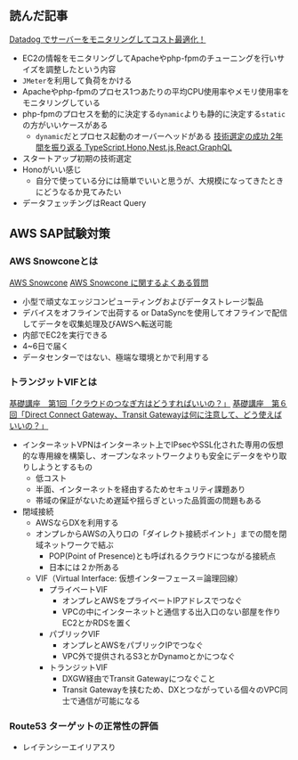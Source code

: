 ## 読んだ記事
[Datadog でサーバーをモニタリングしてコスト最適化！](https://iret.media/116947)
- EC2の情報をモニタリングしてApacheやphp-fpmのチューニングを行いサイズを調整したという内容
- `JMeter`を利用して負荷をかける
- Apacheやphp-fpmのプロセス1つあたりの平均CPU使用率やメモリ使用率をモニタリングしている
- php-fpmのプロセスを動的に決定する`dynamic`よりも静的に決定する`static`の方がいいケースがある
	- `dynamic`だとプロセス起動のオーバーヘッドがある
[技術選定の成功 2年間を振り返る TypeScript,Hono,Nest.js,React,GraphQL](https://zenn.dev/uncode_jp/articles/4d2bd36aa03fc8)
- スタートアップ初期の技術選定
- Honoがいい感じ
	- 自分で使っている分には簡単でいいと思うが、大規模になってきたときにどうなるか見てみたい
- データフェッチングはReact Query

## AWS SAP試験対策
### AWS Snowconeとは
[AWS Snowcone](https://aws.amazon.com/jp/snowcone/)
[AWS Snowcone に関するよくある質問](https://aws.amazon.com/jp/snowcone/faqs/#:~:text=AWS%20Snowcone%20%E3%81%AF%E3%80%81%E5%B0%8F%E5%9E%8B%E3%81%A7,AWS%20%E3%81%AB%E8%BB%A2%E9%80%81%E3%81%A7%E3%81%8D%E3%81%BE%E3%81%99%E3%80%82)
- 小型で頑丈なエッジコンピューティングおよびデータストレージ製品
- デバイスをオフラインで出荷する or DataSyncを使用してオフラインで配信してデータを収集処理及びAWSへ転送可能
- 内部でEC2を実行できる
- 4~6日で届く
- データセンターではない、極端な環境とかで利用する

### トランジットVIFとは
[基礎講座　第1回「クラウドのつなぎ方はどうすればいいの？」](https://atbex.attokyo.co.jp/blog/detail/6/)
[基礎講座　第６回「Direct Connect Gateway、Transit Gatewayは何に注意して、どう使えばいいの？」](https://atbex.attokyo.co.jp/blog/detail/40/)
- インターネットVPNはインターネット上でIPsecやSSL化された専用の仮想的な専用線を構築し、オープンなネットワークよりも安全にデータをやり取りしようとするもの
	- 低コスト
	- 半面、インターネットを経由するためセキュリティ課題あり
	- 帯域の保証がないため遅延や揺らぎといった品質面の問題もある
- 閉域接続
	- AWSならDXを利用する
	- オンプレからAWSの入り口の「ダイレクト接続ポイント」までの間を閉域ネットワークで結ぶ
		- POP(Point of Presence)とも呼ばれるクラウドにつながる接続点
		- 日本には２か所ある
	- VIF（Virtual Interface: 仮想インターフェース＝論理回線）
		- プライベートVIF
			- オンプレとAWSをプライベートIPアドレスでつなぐ
			- VPCの中にインターネットと通信する出入口のない部屋を作りEC2とかRDSを置く
		- パブリックVIF
			- オンプレとAWSをパブリックIPでつなぐ
			- VPC外で提供されるS3とかDynamoとかにつなぐ
		- トランジットVIF
			- DXGW経由でTransit Gatewayにつなぐこと
			- Transit Gatewayを挟むため、DXとつながっている個々のVPC同士で通信が可能になる
### Route53 ターゲットの正常性の評価
- レイテンシーエイリアスり
